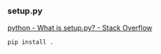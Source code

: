 ###  setup.py


[python - What is setup.py? - Stack Overflow](https://stackoverflow.com/questions/1471994/what-is-setup-py "python - What is setup.py? - Stack Overflow")


 

```shell
pip install . 

```
